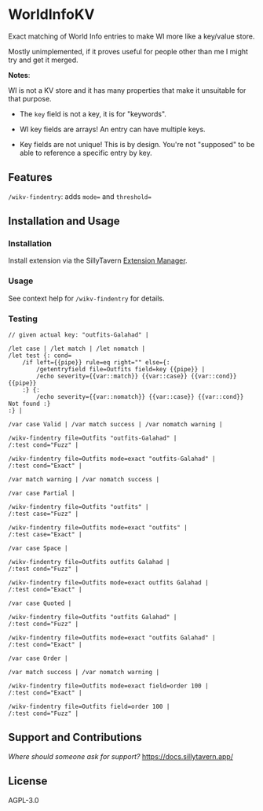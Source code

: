 # WorldInfoKV

Exact matching of World Info entries to make WI more like a key/value store.

Mostly unimplemented, if it proves useful for people other than me I might try and get it merged.

**Notes**:

WI is not a KV store and it has many properties that make it unsuitable for that purpose.

* The `key` field is not a key, it is for "keywords".

* WI key fields are arrays! An entry can have multiple keys.

* Key fields are not unique! This is by design. You're not "supposed" to be able to reference a specific entry by key.

## Features

`/wikv-findentry`: adds `mode=` and `threshold=`

## Installation and Usage

### Installation

Install extension via the SillyTavern [Extension Manager](https://docs.sillytavern.app/extensions/).

### Usage

See context help for `/wikv-findentry` for details.

### Testing

```
// given actual key: "outfits-Galahad" |

/let case | /let match | /let nomatch |
/let test {: cond=
	/if left={{pipe}} rule=eq right="" else={: 
		/getentryfield file=Outfits field=key {{pipe}} | 
		/echo severity={{var::match}} {{var::case}} {{var::cond}} {{pipe}} 
	:} {: 
		/echo severity={{var::nomatch}} {{var::case}} {{var::cond}} Not found :}
:} |

/var case Valid | /var match success | /var nomatch warning |

/wikv-findentry file=Outfits "outfits-Galahad" |
/:test cond="Fuzz" |

/wikv-findentry file=Outfits mode=exact "outfits-Galahad" |
/:test cond="Exact" |

/var match warning | /var nomatch success | 

/var case Partial | 

/wikv-findentry file=Outfits "outfits" | 
/:test case="Fuzz" |

/wikv-findentry file=Outfits mode=exact "outfits" | 
/:test case="Exact" |

/var case Space | 

/wikv-findentry file=Outfits outfits Galahad | 
/:test cond="Fuzz" |

/wikv-findentry file=Outfits mode=exact outfits Galahad | 
/:test cond="Exact" |

/var case Quoted | 

/wikv-findentry file=Outfits "outfits Galahad" | 
/:test cond="Fuzz" |

/wikv-findentry file=Outfits mode=exact "outfits Galahad" | 
/:test cond="Exact" |

/var case Order | 

/var match success | /var nomatch warning |

/wikv-findentry file=Outfits mode=exact field=order 100 | 
/:test cond="Exact" |

/wikv-findentry file=Outfits field=order 100 | 
/:test cond="Fuzz" |
```

## Support and Contributions

*Where should someone ask for support?* https://docs.sillytavern.app/

## License

AGPL-3.0
